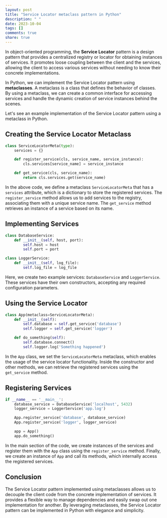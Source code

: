 ```yaml
---
layout: post
title: "Service Locator metaclass pattern in Python"
description: " "
date: 2023-10-04
tags: []
comments: true
share: true
---
```


In object-oriented programming, the **Service Locator** pattern is a design pattern that provides a centralized registry or locator for obtaining instances of services. It promotes loose coupling between the client and the services, allowing the client to access various services without needing to know their concrete implementations.

In Python, we can implement the Service Locator pattern using **metaclasses**. A metaclass is a class that defines the behavior of classes. By using a metaclass, we can create a common interface for accessing services and handle the dynamic creation of service instances behind the scenes.

Let's see an example implementation of the Service Locator pattern using a metaclass in Python.

## Creating the Service Locator Metaclass

```python
class ServiceLocatorMeta(type):
    services = {}

    def register_service(cls, service_name, service_instance):
        cls.services[service_name] = service_instance

    def get_service(cls, service_name):
        return cls.services.get(service_name)
```

In the above code, we define a metaclass `ServiceLocatorMeta` that has a `services` attribute, which is a dictionary to store the registered services. The `register_service` method allows us to add services to the registry, associating them with a unique service name. The `get_service` method retrieves an instance of a service based on its name.

## Implementing Services

```python
class DatabaseService:
    def __init__(self, host, port):
        self.host = host
        self.port = port

class LoggerService:
    def __init__(self, log_file):
        self.log_file = log_file
```

Here, we create two example services: `DatabaseService` and `LoggerService`. These services have their own constructors, accepting any required configuration parameters.

## Using the Service Locator

```python
class App(metaclass=ServiceLocatorMeta):
    def __init__(self):
        self.database = self.get_service('database')
        self.logger = self.get_service('logger')

    def do_something(self):
        self.database.connect()
        self.logger.log('Something happened')
```

In the `App` class, we set the `ServiceLocatorMeta` metaclass, which enables the usage of the service locator functionality. Inside the constructor and other methods, we can retrieve the registered services using the `get_service` method.

## Registering Services

```python
if __name__ == '__main__':
    database_service = DatabaseService('localhost', 5432)
    logger_service = LoggerService('app.log')

    App.register_service('database', database_service)
    App.register_service('logger', logger_service)

    app = App()
    app.do_something()
```

In the main section of the code, we create instances of the services and register them with the `App` class using the `register_service` method. Finally, we create an instance of `App` and call its methods, which internally access the registered services.

## Conclusion

The Service Locator pattern implemented using metaclasses allows us to decouple the client code from the concrete implementation of services. It provides a flexible way to manage dependencies and easily swap out one implementation for another. By leveraging metaclasses, the Service Locator pattern can be implemented in Python with elegance and simplicity.